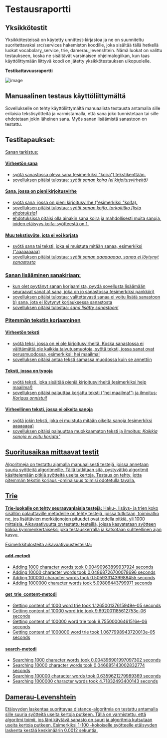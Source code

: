 # Testausraportti

## Yksikkötestit

Yksikkötesteissä on käytetty unnittest-kirjastoa ja ne on suunniteltu suoritettavaksi src/services hakemiston koodille, joka sisältää tällä hetkellä luokat vocabolary_service, trie, damerau_levenshtein. Nämä luokat on valittu testaukseen, koska ne sisältävät varsinaisen ohjelmalogiikan, kun taas käyttölittymään liittyvä koodi on jätetty yksikkötestauksen ulkopuolelle.

**Testikattavuusraportti**

![image](https://github.com/brotholi/tiralabra/assets/91954165/400f6665-97d0-45ef-9097-10d5cee1a175)


## Manuaalinen testaus käyttöliittymältä

Sovellukselle on tehty käyttöliittymältä manuaalista testausta antamalla sille erilaisia tekstisyötteitä ja varmistamalla, että sana joko tunnistetaan tai sille ehdotetaan jokin läheinen sana. Myös sanan lisäämistä sanastoon on testattu.

## Testitapaukset:
 <u> Sanan tarkistus: <u> 
#### Virheetön sana
- syötä sanastossa oleva sana (esimerkiksi "koira") tekstikenttään.
- sovelluksen pitäisi tulostaa: *syötit sanan koira (ei kirjoitusvirheitä)*

#### Sana, jossa on pieni kirjoitusvirhe
- syötä sana, jossa on pieni kirjoitusvirhe ("esimerkiksi "koifa).
- sovelluksen pitäisi tulostaa: *syötit sanan koifa, tarkoititko [lista ehdotuksia]*
- ehdotuksissa pitäisi olla ainakin sana koira ja mahdollisesti muita sanoja, joiden etäisyys koifa-syötteestä on 1.

#### Muu tekstisyöte, jota ei voi korjata
- syötä sana tai teksti, joka ei muistuta mitään sanaa, esimerkiksi ("aaaaaaaaa)
- sovelluksen pitäisi tulostaa: *syötit sanan aaaaaaaaa, sanaa ei löytynyt sanastosta*

 
### Sanan lisääminen sanakirjaan:
- kun olet pyytänyt sanan korjaamista, pyydä sovellusta lisäämään seuraavat sanat
a) sana, joka on jo sanastossa (esimerkiksi pankkiiri)
- sovelluksen pitäisi tulostaa: valitettavasti sanaa ei voitu lisätä sanastoon
b) sana, jota ei löytynyt korjauksessa sanastosta
- sovelluksen pitäisi tulostaa: *sana lisätty sanastoon!*


### Pitemmän tekstin korjaaminen
#### Virheetön teksti 
- syötä teksi, jossa on ei ole kirjoitusvirheitä. Koska sanastossa ei välttämättä ole kaikkia taivutusmuotoja, syötä teksti, jossa sanat ovat perusmuodossa, esimerkiksi: hei maailma!
- sovelluksen pitäisi antaa teksti samassa muodossa kuin se annettiin
#### Teksti, jossa on typoja
- syötä teksti, joka sisältää pieniä kirjoitusvirheitä (esimerkiksi heip maailma!)
- sovelluksen pitäisi palauttaa korjattu teksti ("hei maailma!") ja ilmoitus: *Korjaus onnistui!*
#### Virheellinen teksti, jossa ei oikeita sanoja
- syötä jokin teksti, joka ei muistuta mitään oikeita sanoja (esimerkiksi aaaaaaaa)
- sovelluksen pitäisi palauuttaa muokkaamaton teksti ja ilmoitus: *Kaikkia sanoja ei voitu korjata"*


## Suoritusaikaa mittaavat testit

Algoritmeja on testattu ajamalla manuaalisesti testejä, joissa annetaan suuria syötteitä algoritmeille. Tällä tutkitaan sitä, pystyvätkö algoritmit käsittelemään pitkiä syötteitä useita kertoja. Testaus on tehty, jotta pitemmän tekstin korjaus -ominaisuus toimisi odotetulla tavalla.

## Trie
**Trie-luokalle on tehty seuraavanlaisia testejä:**
Haku-, lisäys- ja trien koko sisällön palauttaville metodeille on tehty testejä, joissa tutkitaan, toimivatko ne, jos lisättävien merkkijonojen pituudet ovat todella pitkiä, yli 1000 mittaisia. Aikavaativuutta on testattu testeillä, joissa kasvatetaan syötteen kokoa kymmenkertaiseksi joka testauskerralla ja katsotaan suhteellinen ajan kasvu. 

Esimerkkitulosteita aikavaativuustesteistä:

#### add-metodi
- Adding 1000 character words took 0.00490963899937924 seconds
- Adding 10000 character words took 0.04868726700078696 seconds
- Adding 100000 character words took 0.5059331439988455 seconds
- Adding 1000000 character words took 5.09806443799971 seconds

#### get_trie_content-metodi

- Getting content of 1000 word trie took 1.126500137615949e-05 seconds
- Getting content of 10000 word trie took 9.692001185612753e-06 seconds
- Getting content of 100000 word trie took 9.75500006461516e-06 seconds
- Getting content of 1000000 word trie took 1.0677998943720013e-05 seconds


#### search-metodi
- Searching 1000 character words took 0.004396901997097302 seconds
- Searching 10000 character words took 0.046685143002832774 seconds
- Searching 100000 character words took 0.6359621279989369 seconds
- Searching 1000000 character words took 4.71832493400143 seconds

## Damerau-Levenshtein
Etäisyyden laskentaa suorittavaa distance-algoritmia on testattu antamalla sille suuria syötteitä useita kertoja putkeen. Tällä on varmistettu, että algoritmi toimii, jos läpi käytävä sanasto on suuri ja algoritmia kutsutaan useita kertoja putkeen. Esimerkiksi 1-100 -kokoiselle syötteelle etäisyyden laskenta kestää keskimäärin 0.0012 sekuntia. 

